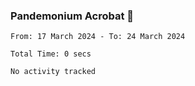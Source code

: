 ### Pandemonium Acrobat 🤸

<!--START_SECTION:waka-->

```all_time
From: 17 March 2024 - To: 24 March 2024

Total Time: 0 secs

No activity tracked
```

<!--END_SECTION:waka-->
